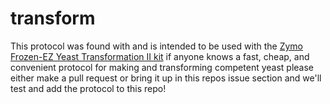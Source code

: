 # transform

This protocol was found with and is intended to be used with the [Zymo Frozen-EZ Yeast Transformation II kit](http://www.zymoresearch.com/yeast/transformation/frozen-ez-yeast-transformation-ii-kit) 
if anyone knows a fast, cheap, and convenient protocol for making and transforming competent yeast please either make a pull
request or bring it up in this repos issue section and we'll test and add the protocol to this repo!




